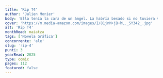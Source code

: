 ```yaml
---
title: 'Rip T4'
author: 'Julien Monier'
body: 'Ella tenía la cara de un ángel. La habría besado si no tuviera vómito por toda la boca. Bueno, es cierto que ella también estaba muerta... Eso no se hace.'
cover: 'https://m.media-amazon.com/images/I/81jnM+jB+hL._SY342_.jpg'
alt: 'Rip T4'
monthRead: maiatza
tags: ['Novela Gráfica']
concorrente: 'ale'
slug: 'rip-4'
punti: 3
yearRead: 2025
type: comic
pages: 112
featured: false
---
```

